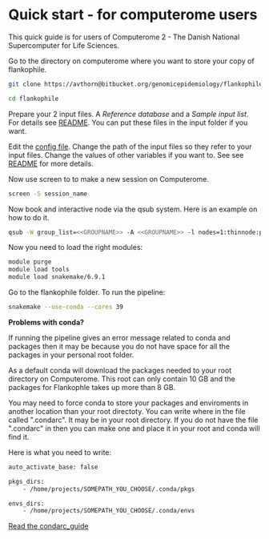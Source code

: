 # Quick start - for computerome users

This quick guide is for users of Computerome 2 - The Danish National Supercomputer for Life Sciences.

Go to the directory on computerome where you want to store your copy of flankophile.

```bash
git clone https://avthorn@bitbucket.org/genomicepidemiology/flankophile.git

cd flankophile

```

Prepare your 2 input files. A *Reference database* and a *Sample input list*. 
For details see [README](README.md). You can put these files in the input folder if you want.

Edit the [config file](config.yaml). Change the path of the input files so they refer to your input files. 
Change the values of other variables if you want to. See see [README](README.md) for more details.

Now use screen to to make a new session on Computerome.

```bash
screen -S session_name

```

Now book and interactive node via the qsub system. Here is an example on how to do it.

```bash
qsub -W group_list=<<GROUPNAME>> -A <<GROUPNAME>> -l nodes=1:thinnode:ppn=40,mem=180gb,walltime=25200 -I
```
Now you need to load the right modules:

```bash
module purge
module load tools  
module load snakemake/6.9.1

```

Go to the flankophile folder. To run the pipeline:

```bash
snakemake --use-conda --cores 39

```


**Problems with conda?**

If running the pipeline gives an error message related to conda and packages then it 
may be because you do not have space for all the packages in your personal root folder.

As a default conda will download the packages needed to your root directory on Computerome. This root can only contain 10 GB and the packages for Flankophle takes up more than 8 GB. 

You may need to force  conda to store your packages and enviroments in another location than your root directoty. You can write where in the file called ".condarc". It may be in your root directory. If you do not have the file ".condarc" in then you can make one and place it in your root and conda will find it.

Here is what you need to write:

```bash
auto_activate_base: false

pkgs_dirs:
    - /home/projects/SOMEPATH_YOU_CHOOSE/.conda/pkgs

envs_dirs:
    - /home/projects/SOMEPATH_YOU_CHOOSE/.conda/envs

```



[Read the condarc_guide](https://conda.io/projects/conda/en/latest/user-guide/configuration/use-condarc.html#creating-and-editing)





